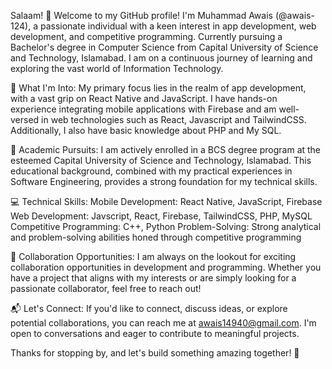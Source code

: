 Salaam!
👋 Welcome to my GitHub profile!
I'm Muhammad Awais (@awais-124), a passionate individual with a keen interest in app development, web development, and competitive programming. Currently pursuing a Bachelor's degree in Computer Science from Capital University of Science and Technology, Islamabad. I am on a continuous journey of learning and exploring the vast world of Information Technology.

🚀 What I'm Into:
My primary focus lies in the realm of app development, with a vast grip on React Native and JavaScript. I have hands-on experience integrating mobile applications with Firebase and am well-versed in web technologies such as React, Javascript and TailwindCSS. Additionally, I also have basic knowledge about PHP and My SQL.

🌱 Academic Pursuits:
I am actively enrolled in a BCS degree program at the esteemed Capital University of Science and Technology, Islamabad. This educational background, combined with my practical experiences in Software Engineering, provides a strong foundation for my technical skills.

💻 Technical Skills:
Mobile Development: React Native, JavaScript, Firebase
Web Development: Javscript, React, Firebase, TailwindCSS, PHP, MySQL
Competitive Programming: C++, Python
Problem-Solving: Strong analytical and problem-solving abilities honed through competitive programming

💼 Collaboration Opportunities:
I am always on the lookout for exciting collaboration opportunities in development and programming. Whether you have a project that aligns with my interests or are simply looking for a passionate collaborator, feel free to reach out!

📬 Let's Connect:
If you'd like to connect, discuss ideas, or explore potential collaborations, you can reach me at awais14940@gmail.com. I'm open to conversations and eager to contribute to meaningful projects.

Thanks for stopping by, and let's build something amazing together! 🌟

